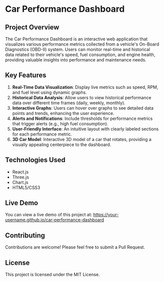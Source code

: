 # Car Performance Dashboard

## Project Overview

The Car Performance Dashboard is an interactive web application that visualizes various performance metrics collected from a vehicle's On-Board Diagnostics (OBD-II) system. Users can monitor real-time and historical data related to their vehicle's speed, fuel consumption, and engine health, providing valuable insights into performance and maintenance needs.

## Key Features

1. **Real-Time Data Visualization**: Display live metrics such as speed, RPM, and fuel level using dynamic graphs.
2. **Historical Data Analysis**: Allow users to view historical performance data over different time frames (daily, weekly, monthly).
3. **Interactive Graphs**: Users can hover over graphs to see detailed data points and trends, enhancing the user experience.
4. **Alerts and Notifications**: Include thresholds for performance metrics that trigger alerts (e.g., high fuel consumption).
5. **User-Friendly Interface**: An intuitive layout with clearly labeled sections for each performance metric.
6. **3D Car Model**: Interactive 3D model of a car that rotates, providing a visually appealing centerpiece to the dashboard.

## Technologies Used

- React.js
- Three.js
- Chart.js
- HTML5/CSS3

## Live Demo

You can view a live demo of this project at: https://your-username.github.io/car-performance-dashboard

## Contributing

Contributions are welcome! Please feel free to submit a Pull Request.

## License

This project is licensed under the MIT License.